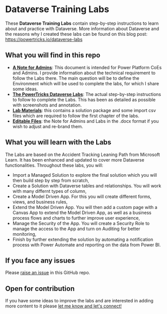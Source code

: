 # Dataverse Training Labs
These **Dataverse Training Labs** contain step-by-step instructions to learn about and practice with Dataverse. More information about Dataverse and the reasons why I created these labs can be found on this blog post: https://powertricks.io/dataverse-labs

## What you will find in this repo
- [**A Note for Admins**](Note%20For%Admins.pdf?raw=1): This document is intended for Power Platform CoEs and Admins. I provide information about the technical requirement to follow the Labs there. The main question will be to define the Environment which will be used to complete the labs, for which I share some ideas.
- [**The PowerTricks Dataverse Labs**](PowerTricks%20Dataverse%20Labs.pdf?raw=1): The actual step-by-step instructions to follow to complete the Labs. This has been as detailed as possible with screenshots and annotation.
- [**Lab Materials**](Labs%20Materials/): this contains a solution package and some import csv files which are required to follow the first chapter of the labs.
- [**Editable Files**](Editable%20Files/): the Note for Admins and Labs in the .docx format if you wish to adjust and re-brand them. 

## What you will learn with the Labs
The Labs are based on the Accident Tracking Leaning Path from Microsoft Learn. It has been enhanced and updated to cover more Dataverse functionalities. Throughout these labs, you will:
- Import a Managed Solution to explore the final solution which you will then build step by step from scratch,
- Create a Solution with Dataverse tables and relationships. You will work with many differnt types of column,
- Create a Model Driven App. For this you will create different forms, views, and business rules,
- Extend the Model Driven App. You will then add a custom page with a Canvas App to extend the Model Driven App, as well as a business process flows and charts to further improve user experience,
- Manage the Security of the App. You will create a Security Role to manage the access to the App and turn on Auditing for better monitoring,
- Finish by further extending the solution by automating a notification process with Power Automate and reporting on the data from Power BI.

## If you face any issues
Please [raise an issue](https://github.com/ValentinMaz/Power-Platform-Samples/issues) in this GitHub repo.

## Open for contribution
If you have some ideas to improve the labs and are interested in adding more content to it please [let me know and let's connect!](https://www.linkedin.com/in/valentin-mazhar/)